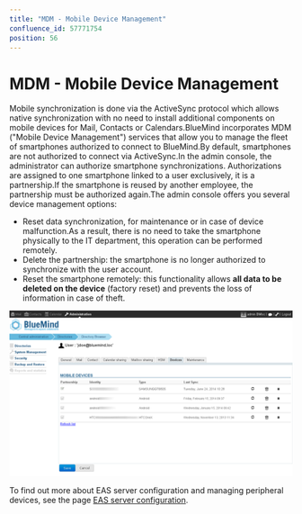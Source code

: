 ```yaml
---
title: "MDM - Mobile Device Management"
confluence_id: 57771754
position: 56
---
```

# MDM - Mobile Device Management


Mobile synchronization is done via the ActiveSync protocol which allows native synchronization with no need to install additional components on mobile devices for Mail, Contacts or Calendars.BlueMind incorporates MDM ("Mobile Device Management") services that allow you to manage the fleet of smartphones authorized to connect to BlueMind.By default, smartphones are not authorized to connect via ActiveSync.In the admin console, the administrator can authorize smartphone synchronizations. Authorizations are assigned to one smartphone linked to a user exclusively, it is a partnership.If the smartphone is reused by another employee, the partnership must be authorized again.The admin console offers you several device management options:
- Reset data synchronization, for maintenance or in case of device malfunction.As a result, there is no need to take the smartphone physically to the IT department, this operation can be performed remotely.
- Delete the partnership: the smartphone is no longer authorized to synchronize with the user account.
- Reset the smartphone remotely: this functionality allows **all data to be deleted on the device** (factory reset) and prevents the loss of information in case of theft.


![](../../attachments/57771429/62558982.png)

To find out more about EAS server configuration and managing peripheral devices, see the page [EAS server configuration](/Guide_de_l_administrateur/BlueMind_et_mobilité/Configuration_du_serveur_EAS/).

